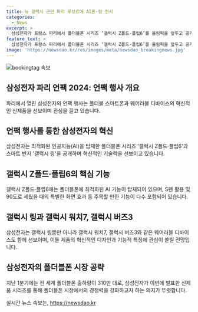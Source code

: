 ```yaml
---
title: 뉴 갤럭시 군단 파리 루브르에 AI폰·링 전시
categories:
  - News
excerpt: >
  삼성전자가 프랑스 파리에서 폴더블폰 시리즈 ‘갤럭시 Z폴드·플립6’를 올림픽을 앞두고 공개한다. 이에 앞서 파리 도심에는 삼성전자의 올림픽 메시지와 신제품 광고가 곳곳에 걸려 이목을 사로잡았다. 쇼핑몰에서 열리는 공개 행사를 통해 삼성전자는 두 번째 AI 스마트폰을 출시할 예정이며, 특히 이번 신제품들은 폴더블폰에 최적화된 AI 기능을 탑재할 것으로 기대되고 있다. 뿐만 아니라 스마트 반지인 ‘갤럭시 링’을 비롯해 다양한 웨어러블 제품도 함께 선보일 예정이다. 함께 공개될 제품에는 갤럭시 워치7, 갤럭시 버즈3 등이 포함되며, 특히 버즈3는 디자인적으로도 관심을 끌 것으로 예상된다.
feature_text: >
  삼성전자가 프랑스 파리에서 폴더블폰 시리즈 ‘갤럭시 Z폴드·플립6’를 올림픽을 앞두고 공개한다. 이에 앞서 파리 도심에는 삼성전자의 올림픽 메시지와 신제품 광고가 곳곳에 걸려 이목을 사로잡았다. 쇼핑몰에서 열리는 공개 행사를 통해 삼성전자는 두 번째 AI 스마트폰을 출시할 예정이며, 특히 이번 신제품들은 폴더블폰에 최적화된 AI 기능을 탑재할 것으로 기대되고 있다. 뿐만 아니라 스마트 반지인 ‘갤럭시 링’을 비롯해 다양한 웨어러블 제품도 함께 선보일 예정이다. 함께 공개될 제품에는 갤럭시 워치7, 갤럭시 버즈3 등이 포함되며, 특히 버즈3는 디자인적으로도 관심을 끌 것으로 예상된다.
image: 'https://newsdao.kr/res/images/meta/newsdao_breakingnews.jpg'
---
```


<p><img src="https://newsdao.kr/res/images/meta/newsdao_breakingnews.jpg" alt="bookingtag 속보" /></p>

<h2 data-ke-size="size26">삼성전자 파리 언팩 2024: 언팩 행사 개요</h2>

<p data-ke-size="size16">파리에서 열린 삼성전자의 언팩 행사는 폴더블 스마트폰과 웨어러블 디바이스의 혁신적인 신제품을 선보이며 관심을 끌고 있습니다.</p>

<h2 data-ke-size="size26">언팩 행사를 통한 삼성전자의 혁신</h2>

<p data-ke-size="size16">삼성전자는 최적화된 인공지능(AI)을 탑재한 폴더블폰 시리즈 '갤럭시 Z폴드·플립6'과 스마트 반지 '갤럭시 링'을 공개하며 혁신적인 기술력을 선보이고 있습니다.</p>

<h2 data-ke-size="size26">갤럭시 Z폴드·플립6의 핵심 기능</h2>

<p data-ke-size="size16">갤럭시 Z폴드·플립6에는 폴더블폰에 최적화된 AI 기능이 탑재되어 있으며, S펜 활용 및 90도로 세웠을 때의 특별한 화면 효과 등 주목할 만한 기능이 다수 포함되어 있습니다.</p>

<h2 data-ke-size="size26">갤럭시 링과 갤럭시 워치7, 갤럭시 버즈3</h2>

<p data-ke-size="size16">삼성전자는 갤럭시 링뿐만 아니라 갤럭시 워치7, 갤럭시 버즈3와 같은 웨어러블 디바이스도 함께 선보이며, 이들 제품의 혁신적인 디자인과 기능적 특징에 관심이 쏠릴 전망입니다.</p>

<h2 data-ke-size="size26">삼성전자의 폴더블폰 시장 공략</h2>

<p data-ke-size="size16">지난 1분기에는 전 세계 폴더블폰 출하량이 310만 대로, 삼성전자가 이번에 발표한 신제품 시리즈를 통해 폴더블폰 시장에서의 경쟁력을 강화하고자 하는 의지가 뚜렷합니다.</p>
실시간 뉴스 속보는, <a href="https://newsdao.kr" rel="dofollow">https://newsdao.kr</a>


